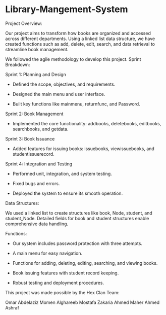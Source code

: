 # Library-Mangement-System

Project Overview:

Our project aims to transform how books are organized and accessed across different departments. Using a linked list data structure, we have created functions such as add, delete, edit, search, and data retrieval to streamline book management.

We followed the agile methodology to develop this project.
Sprint Breakdown:

Sprint 1: Planning and Design

- Defined the scope, objectives, and requirements.

- Designed the main menu and user interface.

- Built key functions like mainmenu, returnfunc, and Password.

Sprint 2: Book Management

- Implemented the core functionality: addbooks, deletebooks, editbooks, searchbooks, and getdata.

Sprint 3: Book Issuance

- Added features for issuing books: issuebooks, viewissuebooks, and studentissuerecord.

Sprint 4: Integration and Testing

- Performed unit, integration, and system testing.

- Fixed bugs and errors.

- Deployed the system to ensure its smooth operation.

Data Structures:

We used a linked list to create structures like book, Node, student, and student_Node. Detailed fields for book and student structures enable comprehensive data handling.

Functions:

- Our system includes password protection with three attempts.

- A main menu for easy navigation.

- Functions for adding, deleting, editing, searching, and viewing books.

- Book issuing features with student record keeping.

- Robust testing and deployment procedures.


This project was made possible by the Hex Clan Team:

Omar Abdelaziz
Momen Alghareeb
Mostafa Zakaria
Ahmed Maher
Ahmed Ashraf

